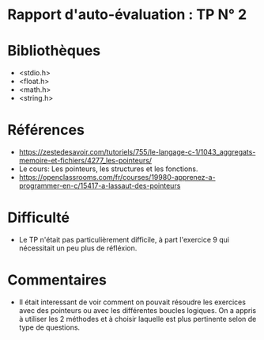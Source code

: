 # Rapport d'auto-évaluation : TP N° 2 
# Bibliothèques
* <stdio.h>
* <float.h>
* <math.h>
* <string.h>

# Références

* https://zestedesavoir.com/tutoriels/755/le-langage-c-1/1043_aggregats-memoire-et-fichiers/4277_les-pointeurs/
* Le cours: Les pointeurs, les structures et les fonctions.
* https://openclassrooms.com/fr/courses/19980-apprenez-a-programmer-en-c/15417-a-lassaut-des-pointeurs


# Difficulté

* Le TP n'était pas particulièrement difficile, à part l'exercice 9 qui nécessitait un peu plus de réfléxion.


# Commentaires

* Il était interessant de voir comment on pouvait résoudre les exercices avec des pointeurs ou avec les différentes boucles logiques. On a appris à utiliser les 2 méthodes et à choisir laquelle est plus pertinente selon de type de questions.

